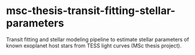 # msc-thesis-transit-fitting-stellar-parameters
Transit fitting and stellar modeling pipeline to estimate stellar parameters of known exoplanet host stars from TESS light curves (MSc thesis project).
